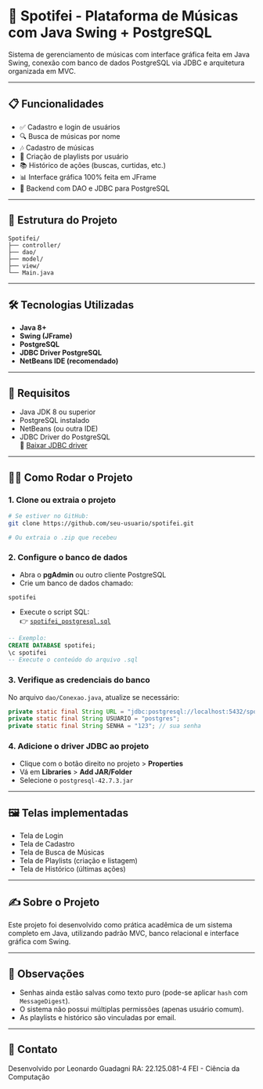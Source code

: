 # 🎵 Spotifei - Plataforma de Músicas com Java Swing + PostgreSQL

Sistema de gerenciamento de músicas com interface gráfica feita em Java Swing, conexão com banco de dados PostgreSQL via JDBC e arquitetura organizada em MVC.

---

## 📋 Funcionalidades

- ✅ Cadastro e login de usuários
- 🔍 Busca de músicas por nome
- 🎶 Cadastro de músicas
- 💾 Criação de playlists por usuário
- 📚 Histórico de ações (buscas, curtidas, etc.)
- 📊 Interface gráfica 100% feita em JFrame
- 🧱 Backend com DAO e JDBC para PostgreSQL

---

## 📁 Estrutura do Projeto

```
Spotifei/
├── controller/
├── dao/
├── model/
├── view/
└── Main.java
```

---

## 🛠 Tecnologias Utilizadas

- **Java 8+**
- **Swing (JFrame)**
- **PostgreSQL**
- **JDBC Driver PostgreSQL**
- **NetBeans IDE (recomendado)**

---

## 🧰 Requisitos

- Java JDK 8 ou superior
- PostgreSQL instalado
- NetBeans (ou outra IDE)
- JDBC Driver do PostgreSQL  
  🔗 [Baixar JDBC driver](https://jdbc.postgresql.org/download/postgresql-42.7.3.jar)

---

## 🧑‍💻 Como Rodar o Projeto

### 1. Clone ou extraia o projeto

```bash
# Se estiver no GitHub:
git clone https://github.com/seu-usuario/spotifei.git

# Ou extraia o .zip que recebeu
```

### 2. Configure o banco de dados

- Abra o **pgAdmin** ou outro cliente PostgreSQL
- Crie um banco de dados chamado:

```
spotifei
```

- Execute o script SQL:  
  👉 [`spotifei_postgresql.sql`](spotifei_postgresql.sql)

```sql
-- Exemplo:
CREATE DATABASE spotifei;
\c spotifei
-- Execute o conteúdo do arquivo .sql
```

### 3. Verifique as credenciais do banco

No arquivo `dao/Conexao.java`, atualize se necessário:

```java
private static final String URL = "jdbc:postgresql://localhost:5432/spotifei";
private static final String USUARIO = "postgres";
private static final String SENHA = "123"; // sua senha
```

### 4. Adicione o driver JDBC ao projeto

- Clique com o botão direito no projeto > **Properties**
- Vá em **Libraries** > **Add JAR/Folder**
- Selecione o `postgresql-42.7.3.jar`

---

## 🖼 Telas implementadas

- Tela de Login
- Tela de Cadastro
- Tela de Busca de Músicas
- Tela de Playlists (criação e listagem)
- Tela de Histórico (últimas ações)

---

## ✍️ Sobre o Projeto

Este projeto foi desenvolvido como prática acadêmica de um sistema completo em Java, utilizando padrão MVC, banco relacional e interface gráfica com Swing.

---

## 📌 Observações

- Senhas ainda estão salvas como texto puro (pode-se aplicar `hash` com `MessageDigest`).
- O sistema não possui múltiplas permissões (apenas usuário comum).
- As playlists e histórico são vinculadas por email.

---

## 📧 Contato

Desenvolvido por Leonardo Guadagni
RA: 22.125.081-4
FEI - Ciência da Computação
